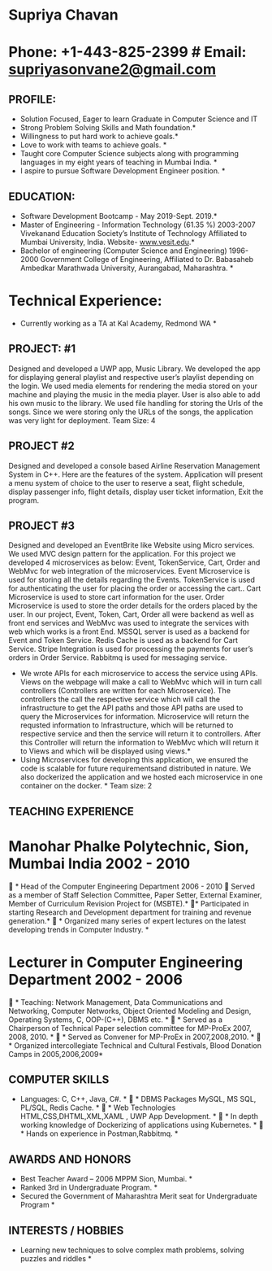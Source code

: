 # Supriya Chavan
# Phone: +1-443-825-2399                                                           # Email: supriyasonvane2@gmail.com

## PROFILE:
* Solution Focused, Eager to learn Graduate in Computer Science and IT
* Strong Problem Solving Skills and Math foundation.*
* Willingness to put hard work to achieve goals.*
* Love to work with teams to achieve goals. *
* Taught core Computer Science subjects along with programming languages in my eight years of
teaching in Mumbai India. *
* I aspire to pursue Software Development Engineer position. *

## EDUCATION:
* Software Development Bootcamp - May 2019-Sept. 2019.*
* Master of Engineering - Information Technology (61.35 %) 2003-2007 Vivekanand Education Society’s
Institute of Technology Affiliated to Mumbai University, India. Website- www.vesit.edu.*
* Bachelor of engineering (Computer Science and Engineering) 1996-2000 Government College of
Engineering, Affiliated to Dr. Babasaheb Ambedkar Marathwada University, Aurangabad, Maharashtra. *
# Technical Experience:
* Currently working as a TA at Kal Academy, Redmond WA *

## PROJECT: #1
Designed and developed a UWP app, Music Library. We developed the app for displaying
general playlist and respective user’s playlist depending on the login. We used media elements for
rendering the media stored on your machine and playing the music in the media player. User is also able
to add his own music to the library. We used file handling for storing the Urls of the songs. Since we
were storing only the URLs of the songs, the application was very light for deployment.
Team Size: 4

## PROJECT  #2 
Designed and developed a console based Airline Reservation Management System in C++. Here
are the features of the system. Application will present a menu system of choice to the user to reserve a
seat, flight schedule, display passenger info, flight details, display user ticket information, Exit the
program.

## PROJECT #3

Designed and developed an EventBrite like Website using Micro services. We used MVC design
pattern for the application. For this project we developed 4 microservices as below:
Event, TokenService, Cart, Order and WebMvc for web integration of the microservices. Event
Microservice is used for storing all the details regarding the Events. TokenService is used for
authenticating the user for placing the order or accessing the cart.. Cart Microservice is used to store
cart information for the user. Order Microservice is used to store the order details for the orders placed
by the user. In our project, Event, Token, Cart, Order all were backend as well as front end services and
WebMvc was used to integrate the services with web which works is a front End. MSSQL server is used
as a backend for Event and Token Service. Redis Cache is used as a backend for Cart Service. Stripe 
Integration is used for processing the payments for user’s orders in Order Service. Rabbitmq is used for
messaging service.
* We wrote APIs for each microservice to access the service using APIs. Views on the webpage will
make a call to WebMvc which will in turn call controllers (Controllers are written for each Microservice).
The controllers the call the respective service which will call the infrastructure to get the API paths and
those API paths are used to query the Microservices for information. Microservice will return the
requsted information to Infrastructure, which will be returned to respective service and then the service
will return it to controllers. After this Controller will return the information to WebMvc which will return
it to Views and which will be displayed using views.*
* Using Microservices for developing this application, we ensured the code is scalable for future
requirementsand distributed in nature. We also dockerized the application and we hosted each
microservice in one container on the docker. *
Team size: 2
## TEACHING EXPERIENCE
# Manohar Phalke Polytechnic, Sion, Mumbai India 2002 - 2010
 * Head of the Computer Engineering Department 2006 - 2010
 Served as a member of Staff Selection Committee, Paper Setter, External Examiner, Member of
 Curriculum Revision Project for (MSBTE).*
* Participated in starting Research and Development department for training and revenue
generation.*
 * Organized many series of expert lectures on the latest developing trends in Computer Industry. *
# Lecturer in Computer Engineering Department 2002 - 2006
 * Teaching: Network Management, Data Communications and Networking, Computer Networks,
Object Oriented Modeling and Design, Operating Systems, C, OOP-(C++), DBMS etc. *
 * Served as a Chairperson of Technical Paper selection committee for MP-ProEx 2007, 2008, 2010. *
 * Served as Convener for MP-ProEx in 2007,2008,2010. *
 * Organized intercollegiate Technical and Cultural Festivals, Blood Donation Camps in
2005,2006,2009*
## COMPUTER SKILLS
   * Languages: C, C++, Java, C#. *
 * DBMS Packages MySQL, MS SQL, PL/SQL, Redis Cache. *
 * Web Technologies HTML,CSS,DHTML,XML,XAML , UWP App Development. *
 * In depth working knowledge of Dockerizing of applications using Kubernetes. *
 * Hands on experience in Postman,Rabbitmq. *
## AWARDS AND HONORS
* Best Teacher Award – 2006 MPPM Sion, Mumbai.  *
* Ranked 3rd in Undergraduate Program. * 
* Secured the Government of Maharashtra Merit seat for Undergraduate Program *
## INTERESTS / HOBBIES
* Learning new techniques to solve complex math problems, solving puzzles and riddles *





